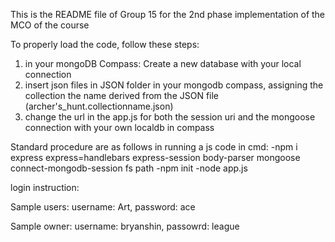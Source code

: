 This is the README file of Group 15 for the 2nd phase implementation of the MCO of the course

To properly load the code, follow these steps:

1. in your mongoDB Compass: Create a new database with your local connection
2. insert json files in JSON folder in your mongodb compass, assigning the collection the name derived from the JSON file (archer's_hunt.collectionname.json)
3. change the url in the app.js for both the session uri and the mongoose connection with your own localdb in compass

Standard procedure are as follows in running a js code in cmd:
-npm i express express=handlebars express-session body-parser mongoose connect-mongodb-session fs path
-npm init
-node app.js

login instruction:

Sample users:
username: Art, password: ace

Sample owner:
username: bryanshin, passowrd: league
